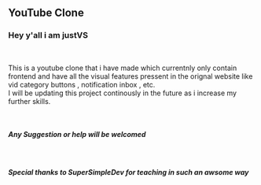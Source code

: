 <h2>YouTube Clone</h2>
<h3>Hey y'all i am justVS </h3><br>
<p > This is a youtube clone that i have made which currentnly only contain <br> frontend and have all the visual features pressent in the orignal website like vid category buttons , notification
inbox , etc.<br>I will be updating this project continously in the 
future as i increase my further skills.</p>
<br>
<h5>Any Suggestion or help will be welcomed</h5>
<br><h5>Special thanks to SuperSimpleDev for teaching in such an awsome way</h5>
